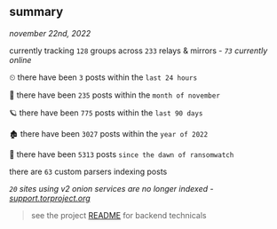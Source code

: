 
## summary
_november 22nd, 2022_

currently tracking `128` groups across `233` relays & mirrors - _`73` currently online_

⏲ there have been `3` posts within the `last 24 hours`

🦈 there have been `235` posts within the `month of november`

🪐 there have been `775` posts within the `last 90 days`

🏚 there have been `3027` posts within the `year of 2022`

🦕 there have been `5313` posts `since the dawn of ransomwatch`

there are `63` custom parsers indexing posts

_`20` sites using v2 onion services are no longer indexed - [support.torproject.org](https://support.torproject.org/onionservices/v2-deprecation/)_

> see the project [README](https://github.com/joshhighet/ransomwatch#ransomwatch--) for backend technicals

